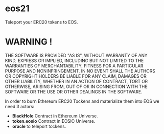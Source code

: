 # eos21
Teleport your ERC20 tokens to EOS.

# WARNING !
THE SOFTWARE IS PROVIDED "AS IS", WITHOUT WARRANTY OF ANY KIND, EXPRESS OR
IMPLIED, INCLUDING BUT NOT LIMITED TO THE WARRANTIES OF MERCHANTABILITY,
FITNESS FOR A PARTICULAR PURPOSE AND NONINFRINGEMENT. IN NO EVENT SHALL THE
AUTHORS OR COPYRIGHT HOLDERS BE LIABLE FOR ANY CLAIM, DAMAGES OR OTHER
LIABILITY, WHETHER IN AN ACTION OF CONTRACT, TORT OR OTHERWISE, ARISING FROM,
OUT OF OR IN CONNECTION WITH THE SOFTWARE OR THE USE OR OTHER DEALINGS IN THE
SOFTWARE.

In order to burn Ethereum ERC20 Tockens and materialize them into EOS we need 3 actors:

* **BlackHole** Contract in Ethereum Universe.
* **token.eosio** Contract in EOSIO Universe.
* **oracle** to teleport tockens.



